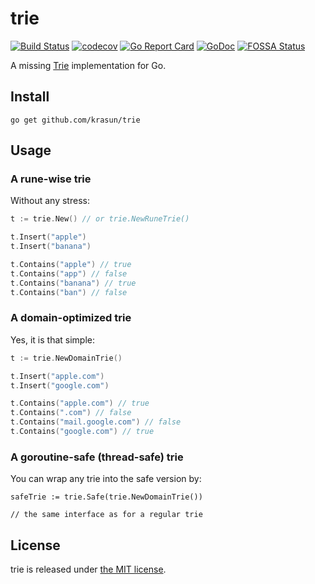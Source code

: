 # trie

[![Build Status](https://travis-ci.com/krasun/trie.svg?branch=main)](https://travis-ci.com/krasun/trie)
[![codecov](https://codecov.io/gh/krasun/trie/branch/main/graph/badge.svg?token=rh8BDdHc2v)](https://codecov.io/gh/krasun/trie)
[![Go Report Card](https://goreportcard.com/badge/github.com/krasun/trie)](https://goreportcard.com/report/github.com/krasun/trie)
[![GoDoc](https://godoc.org/https://godoc.org/github.com/krasun/trie?status.svg)](https://godoc.org/github.com/krasun/trie)
[![FOSSA Status](https://app.fossa.com/api/projects/git%2Bgithub.com%2Fkrasun%2Ftrie.svg?type=shield)](https://app.fossa.com/projects/git%2Bgithub.com%2Fkrasun%2Ftrie?ref=badge_shield)

A missing [Trie](https://en.wikipedia.org/wiki/Trie) implementation for Go. 

## Install 

```shell
go get github.com/krasun/trie
```

## Usage 

### A rune-wise trie

Without any stress:

```go 
t := trie.New() // or trie.NewRuneTrie()  

t.Insert("apple")
t.Insert("banana")

t.Contains("apple") // true
t.Contains("app") // false
t.Contains("banana") // true
t.Contains("ban") // false
```

### A domain-optimized trie

Yes, it is that simple:

```go 
t := trie.NewDomainTrie()

t.Insert("apple.com")
t.Insert("google.com")

t.Contains("apple.com") // true
t.Contains(".com") // false
t.Contains("mail.google.com") // false
t.Contains("google.com") // true
```

### A goroutine-safe (thread-safe) trie

You can wrap any trie into the safe version by: 
```
safeTrie := trie.Safe(trie.NewDomainTrie())

// the same interface as for a regular trie
```

## License 

trie is released under [the MIT license](LICENSE).


